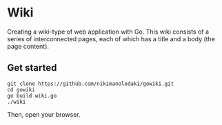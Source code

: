 # Wiki

Creating a wiki-type of web application with Go. This wiki consists of a series of interconnected pages, each of which has a title and a body (the page content).

## Get started
```
git clone https://github.com/nikimanoledaki/gowiki.git
cd gowiki
go build wiki.go
./wiki
```

Then, open your browser.